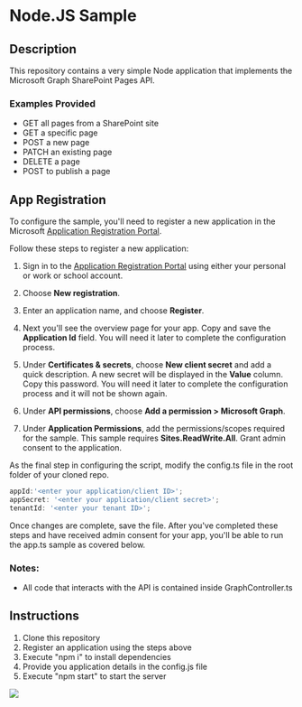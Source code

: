 # Node.JS Sample

## Description

This repository contains a very simple Node application that implements the Microsoft Graph SharePoint Pages API.

### Examples Provided

- GET all pages from a SharePoint site
- GET a specific page
- POST a new page
- PATCH an existing page
- DELETE a page
- POST to publish a page

## App Registration

To configure the sample, you'll need to register a new application in the Microsoft [Application Registration Portal](https://portal.azure.com/#blade/Microsoft_AAD_IAM/ActiveDirectoryMenuBlade/RegisteredApps).

Follow these steps to register a new application:

1. Sign in to the [Application Registration Portal](https://portal.azure.com/#blade/Microsoft_AAD_IAM/ActiveDirectoryMenuBlade/RegisteredApps) using either your personal or work or school account.

2. Choose **New registration**.

3. Enter an application name, and choose **Register**.

4. Next you'll see the overview page for your app. Copy and save the **Application Id** field. You will need it later to complete the configuration process.

5. Under **Certificates & secrets**, choose **New client secret** and add a quick description. A new secret will be displayed in the **Value** column. Copy this password. You will need it later to complete the configuration process and it will not be shown again.

6. Under **API permissions**, choose **Add a permission > Microsoft Graph**.

7. Under **Application Permissions**, add the permissions/scopes required for the sample. This sample requires **Sites.ReadWrite.All**. Grant admin consent to the application.

As the final step in configuring the script, modify the config.ts file in the root folder of your cloned repo.

```typescript
appId:'<enter your application/client ID>';
appSecret: '<enter your application/client secret>';
tenantId: '<enter your tenant ID>';
```

Once changes are complete, save the file. After you've completed these steps and have received admin consent for your app, you'll be able to run the app.ts sample as covered below.

### Notes:

- All code that interacts with the API is contained inside GraphController.ts

## Instructions

1) Clone this repository
2) Register an application using the steps above
3) Execute "npm i" to install dependencies
4) Provide you application details in the config.js file
5) Execute "npm start" to start the server

<img src="https://pnptelemetry.azurewebsites.net/sp-dev-solutions/solutions/PagesAPISolution/NodeJS" />